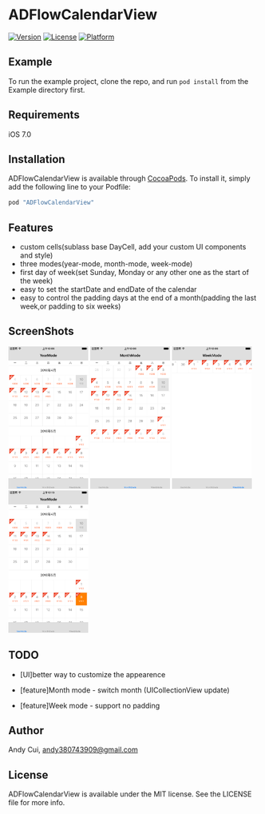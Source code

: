 # ADFlowCalendarView

[![Version](https://img.shields.io/cocoapods/v/ADFlowCalendarView.svg?style=flat)](http://cocoapods.org/pods/ADFlowCalendarView)
[![License](https://img.shields.io/cocoapods/l/ADFlowCalendarView.svg?style=flat)](http://cocoapods.org/pods/ADFlowCalendarView)
[![Platform](https://img.shields.io/cocoapods/p/ADFlowCalendarView.svg?style=flat)](http://cocoapods.org/pods/ADFlowCalendarView)

## Example

To run the example project, clone the repo, and run `pod install` from the Example directory first.

## Requirements

iOS 7.0

## Installation

ADFlowCalendarView is available through [CocoaPods](http://cocoapods.org). To install
it, simply add the following line to your Podfile:

```ruby
pod "ADFlowCalendarView"
```

## Features

- custom cells(sublass base DayCell, add your custom UI components and style)
- three modes(year-mode, month-mode, week-mode)
- first day of week(set Sunday, Monday or any other one as the start of the week)
- easy to set the startDate and endDate of the calendar
- easy to control the padding days at the end of a month(padding the last week,or padding to six weeks)


##  ScreenShots
<img src="https://raw.githubusercontent.com/andy380743909/ADFlowCalendarView/master/Example/ADFlowCalendarView/ADFlowCalendar-Screenshots/ScreenShot-1.png" width=160>
<img src="https://raw.githubusercontent.com/andy380743909/ADFlowCalendarView/master/Example/ADFlowCalendarView/ADFlowCalendar-Screenshots/ScreenShot-2.png" width=160>
<img src="https://raw.githubusercontent.com/andy380743909/ADFlowCalendarView/master/Example/ADFlowCalendarView/ADFlowCalendar-Screenshots/ScreenShot-3.png" width=160>
<img src="https://raw.githubusercontent.com/andy380743909/ADFlowCalendarView/master/Example/ADFlowCalendarView/ADFlowCalendar-Screenshots/ScreenShot-4.png" width=160>

## TODO

- [UI]better way to customize the appearence

- [feature]Month mode - switch month (UICollectionView update)

- [feature]Week mode - support no padding

## Author

Andy Cui, andy380743909@gmail.com

## License

ADFlowCalendarView is available under the MIT license. See the LICENSE file for more info.
